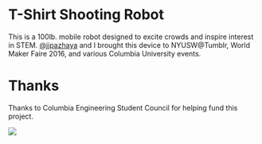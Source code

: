 # T-Shirt Shooting Robot
This is a 100lb. mobile robot designed to excite crowds and inspire interest in STEM. [@jjpazhaya](https://github.com/jjpazhaya) and I brought this device to NYUSW@Tumblr, World Maker Faire 2016, and various Columbia University events.

# Thanks
Thanks to Columbia Engineering Student Council for helping fund this project.

![](https://i.gyazo.com/bad343dd46eb44d062b33975613098c5.gif)

